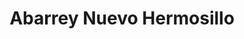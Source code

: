 ---
title: "Abarrey Nuevo Hermosillo"
url: /hermosillo/abarrey-nuevo-hermosillo/
shop: Supermarkt
---